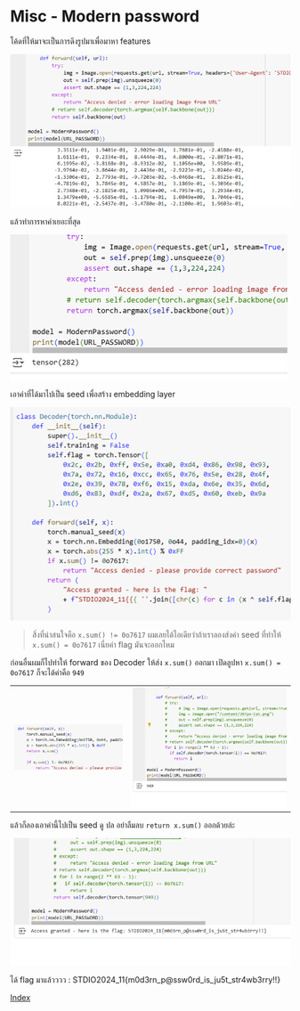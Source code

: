 # Misc - Modern password
โค้ดที่ให้มาจะเป็นการดึงรูปมาเพื่อมาหา features

![alt](1.png)

แล้วทำการหาค่าเยอะที่สุด

![alt](2.png)

เอาค่าที่ได้มาไปเป็น seed เพื่อสร้าง embedding layer

![alt](3.png)

> สิ่งที่น่าสนใจคือ `x.sum() != 0o7617` ผมเลยได้ไอเดียว่าถ้าเราลองส่งค่า seed ที่ทำให้ `x.sum() = 0o7617` เนี่ยค่า flag มันจะออกไหม

ก่อนอื่นผมก็ไปทำให้ forward ของ Decoder ให้ส่ง `x.sum()` ออกมา เปิดลูปหา `x.sum() = 0o7617` ก็จะได้ค่าคือ `949`

| | |
|-|-|
|![alt](4.png)|![alt](5.png)|

แล้วก็ลองเอาค่านี้ไปเป็น seed ดู ปล อย่าลืมลบ `return x.sum()` ออกด้วยล่ะ

![alt](6.png)

ได้ flag มาแล้วววว : STDIO2024_11{m0d3rn_p@ssw0rd_is_ju5t_str4wb3rry!!}

[Index](../)